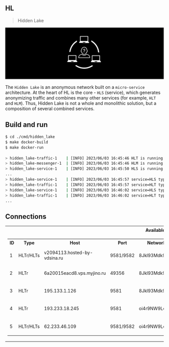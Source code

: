 ## HL

> Hidden Lake

<img src="_images/hl_logo.png" alt="hl_logo.png"/>

The `Hidden Lake` is an anonymous network built on a `micro-service` architecture. At the heart of HL is the core - `HLS` (service), which generates anonymizing traffic and combines many other services (for example, `HLT` and `HLM`). Thus, Hidden Lake is not a whole and monolithic solution, but a composition of several combined services.

## Build and run

```bash
$ cd ./cmd/hidden_lake
$ make docker-build
$ make docker-run

> hidden_lake-traffic-1    | [INFO] 2023/06/03 16:45:46 HLT is running...
> hidden_lake-messenger-1  | [INFO] 2023/06/03 16:45:46 HLM is running...
> hidden_lake-service-1    | [INFO] 2023/06/03 16:45:50 HLS is running...
...
> hidden_lake-service-1    | [INFO] 2023/06/03 16:45:57 service=HLS type=BRDCS hash=D81414C4...F703F591 addr=C8F29854...E443A75C proof=0000000001006473 conn=127.0.0.1:
> hidden_lake-traffic-1    | [INFO] 2023/06/03 16:45:57 service=HLT type=UNDEC hash=D81414C4...F703F591 addr=00000000...00000000 proof=0000000001006473 conn=172.20.0.3:9571
> hidden_lake-service-1    | [INFO] 2023/06/03 16:46:02 service=HLS type=BRDCS hash=0615BD44...5DD1B0DB addr=C8F29854...E443A75C proof=0000000000495814 conn=127.0.0.1:
> hidden_lake-traffic-1    | [INFO] 2023/06/03 16:46:02 service=HLT type=UNDEC hash=0615BD44...5DD1B0DB addr=00000000...00000000 proof=0000000000495814 conn=172.20.0.3:9571
...
```

## Connections

<table style="width: 100%">
  <tr>
    <th>Available network</th>
    <th>Types of services</th>
  </tr>
  <tr>
    <td>
        <table style="width: 100%">
            <tr>
                <th>ID</th>
                <th>Type</th>
                <th>Host</th>
                <th>Port</th>
                <th>Network key</th>
                <th>Connections</th>
                <th>Provider</th>
                <th>Characteristics</th>
                <th>Expired time</th>
            </tr>
            <tr>
                <td>1</td>
                <td>HLTr/HLTs</td>
                <td>v2094113.hosted-by-vdsina.ru</td>
                <td>9581/9582</td>
                <td>8Jkl93Mdk93md1bz</td>
                <td>[]</td>
                <td><a href="https://vdsina.ru">vdsina.ru</a></td>
                <td>1x4.0GHz, 1.0GB RAM, 30GB HDD</td>
                <td>*eternal*</td>
            </tr>
            <tr>
                <td>2</td>
                <td>HLTr</td>
                <td>6a20015eacd8.vps.myjino.ru</td>
                <td>49356</td>
                <td>8Jkl93Mdk93md1bz</td>
                <td>[1]</td>
                <td><a href="https://jino.ru">jino.ru</a></td>
                <td>1x2.0GHz, 1.5GB RAM, 10GB HDD</td>
                <td>±28.07.2026</td>
            </tr>
            <tr>
                <td>3</td>
                <td>HLTr</td>
                <td>195.133.1.126</td>
                <td>9581</td>
                <td>8Jkl93Mdk93md1bz</td>
                <td>[1,2]</td>
                <td><a href="https://ruvds.com">ruvds.ru</a></td>
                <td>1x2.2GHz, 0.5GB RAM, 10GB HDD</td>
                <td>±28.07.2027</td>
            </tr>
            <tr>
                <td>4</td>
                <td>HLTr</td>
                <td>193.233.18.245</td>
                <td>9581</td>
                <td>oi4r9NW9Le7fKF9d</td>
                <td>[]</td>
                <td><a href="https://4vps.su">4vps.su</a></td>
                <td>1x2.5GHz, 1.0GB RAM, 5GB SSD</td>
                <td>±07.08.2027</td>
            </tr>
            <tr>
                <td>5</td>
                <td>HLTr/HLTs</td>
                <td>62.233.46.109</td>
                <td>9581/9582</td>
                <td>oi4r9NW9Le7fKF9d</td>
                <td>[4]</td>
                <td><a href="https://eternalhost.net">eternalhost.net</a></td>
                <td>1x2.8GHz, 1.0GB RAM, 16GB HDD</td>
                <td>*eternal*</td>
            </tr>
        </table>
    </td>
    <td>
        <table style="width: 100%">
            <tr>
                <th>Type</th>
                <th>Name</th>
                <th>Default port</th>
            </tr>
            <tr>
                <td>HLS</td>
                <td>node</td>
                <td>9571</td>
            </tr>
            <tr>
                <td>HLTr</td>
                <td>relayer</td>
                <td>9581</td>
            </tr>
            <tr>
                <td>HLTs</td>
                <td>storage</td>
                <td>9582</td>
            </tr>
        </table>
    </td>
  </tr>
</table>
